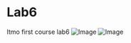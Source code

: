 # Lab6
Itmo first course lab6
![Image](https://github.com/Ebeerz/Lab6/blob/master/%D1%82%D0%B71.png)
![Image](https://github.com/Ebeerz/Lab6/blob/master/%D1%82%D0%B72.png)
